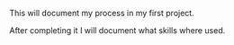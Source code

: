 This will document my process in my first project.

After completing it I will document what skills where used.